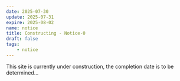```yaml
---
date: 2025-07-30
update: 2025-07-31
expire: 2025-08-02
name: notice
title: Constructing - Notice-0
draft: false
tags:
    - notice
---
```


This site is currently under construction, the completion date is to be determined...
